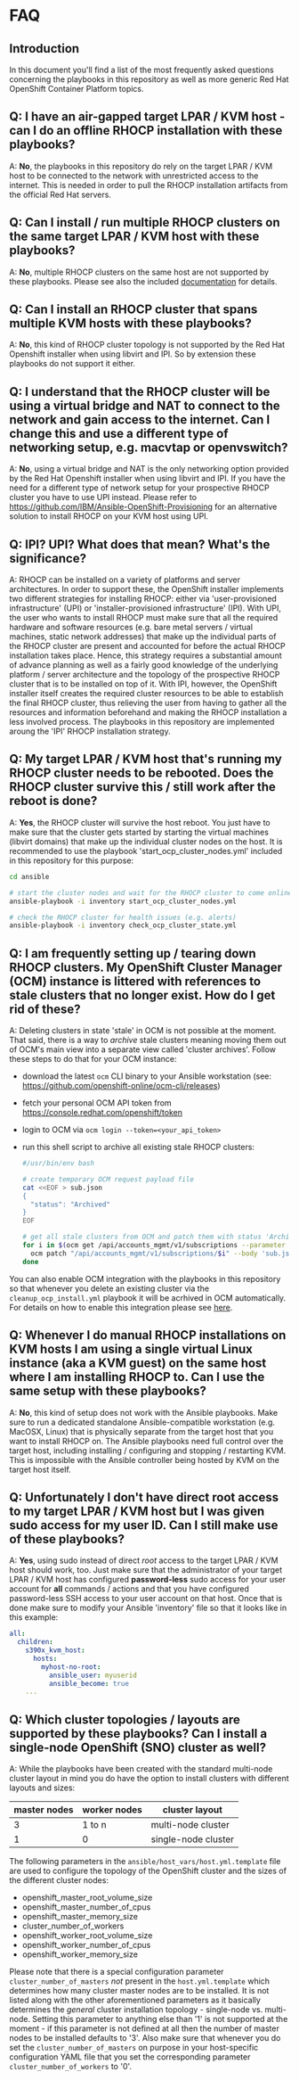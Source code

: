 # FAQ

## Introduction

In this document you'll find a list of the most frequently asked questions concerning the playbooks in this repository as well as more generic Red Hat OpenShift Container Platform topics.

## Q: I have an air-gapped target LPAR / KVM host - can I do an offline RHOCP installation with these playbooks?

A: **No**, the playbooks in this repository do rely on the target LPAR / KVM host to be connected to the network with unrestricted access to the internet. This is needed in order to pull the RHOCP installation artifacts from the official Red Hat servers.

## Q: Can I install / run multiple RHOCP clusters on the same target LPAR / KVM host with these playbooks?

A: **No**, multiple RHOCP clusters on the same host are not supported by these playbooks. Please see also the included [documentation](DOCUMENTATION.md) for details.

## Q: Can I install an RHOCP cluster that spans multiple KVM hosts with these playbooks?

A: **No**, this kind of RHOCP cluster topology is not supported by the Red Hat Openshift installer when using libvirt and IPI. So by extension these playbooks do not support it either.

## Q: I understand that the RHOCP cluster will be using a virtual bridge and NAT to connect to the network and gain access to the internet. Can I change this and use a different type of networking setup, e.g. macvtap or openvswitch?

A: **No**, using a virtual bridge and NAT is the only networking option provided by the Red Hat Openshift installer when using libvirt and IPI. If you have the need for a different type of network setup for your prospective RHOCP cluster you have to use UPI instead. Please refer to <https://github.com/IBM/Ansible-OpenShift-Provisioning> for an alternative solution to install RHOCP on your KVM host using UPI.

## Q: IPI? UPI? What does that mean? What's the significance?

A: RHOCP can be installed on a variety of platforms and server architectures. In order to support these, the OpenShift installer implements two different strategies for installing RHOCP: either via 'user-provisioned infrastructure' (UPI) or 'installer-provisioned infrastructure' (IPI). With UPI, the user who wants to install RHOCP must make sure that all the required hardware and software resources (e.g. bare metal servers / virtual machines, static network addresses) that make up the individual parts of the RHOCP cluster are present and accounted for before the actual RHOCP installation takes place. Hence, this strategy requires a substantial amount of advance planning as well as a fairly good knowledge of the underlying platform / server architecture and the topology of the prospective RHOCP cluster that is to be installed on top of it. With IPI, however, the OpenShift installer itself creates the required cluster resources to be able to establish the final RHOCP cluster, thus relieving the user from having to gather all the resources and information beforehand and making the RHOCP installation a less involved process. The playbooks in this repository are implemented aroung the 'IPI' RHOCP installation strategy.

## Q: My target LPAR / KVM host that's running my RHOCP cluster needs to be rebooted. Does the RHOCP cluster survive this / still work after the reboot is done?

A: **Yes**, the RHOCP cluster will survive the host reboot. You just have to make sure that the cluster gets started by starting the virtual machines (libvirt domains) that make up the individual cluster nodes on the host. It is recommended to use the playbook 'start_ocp_cluster_nodes.yml' included in this repository for this purpose:

```bash
cd ansible

# start the cluster nodes and wait for the RHOCP cluster to come online
ansible-playbook -i inventory start_ocp_cluster_nodes.yml

# check the RHOCP cluster for health issues (e.g. alerts)
ansible-playbook -i inventory check_ocp_cluster_state.yml
```

## Q: I am frequently setting up / tearing down RHOCP clusters. My OpenShift Cluster Manager (OCM) instance is littered with references to stale clusters that no longer exist. How do I get rid of these?

A: Deleting clusters in state 'stale' in OCM is not possible at the moment. That said, there is a way to _archive_ stale clusters meaning moving them out of OCM's main view into a separate view called 'cluster archives'. Follow these steps to do that for your OCM instance:

- download the latest `ocm` CLI binary to your Ansible workstation (see: <https://github.com/openshift-online/ocm-cli/releases>)
- fetch your personal OCM API token from <https://console.redhat.com/openshift/token>
- login to OCM via `ocm login --token=<your_api_token>`
- run this shell script to archive all existing stale RHOCP clusters:
  
  ```bash
  #/usr/bin/env bash

  # create temporary OCM request payload file
  cat <<EOF > sub.json
  {
    "status": "Archived"
  }
  EOF

  # get all stale clusters from OCM and patch them with status 'Archived'
  for i in $(ocm get /api/accounts_mgmt/v1/subscriptions --parameter size=1000 --parameter search="status in ('Stale')" | jq  -r ".items[].id"); do
    ocm patch "/api/accounts_mgmt/v1/subscriptions/$i" --body 'sub.json'
  done
  ```

You can also enable OCM integration with the playbooks in this repository so that whenever you delete an existing cluster via the `cleanup_ocp_install.yml` playbook it will be acrhived in OCM automatically. For details on how to enable this integration please see [here](../ansible/secrets/README.md).

## Q: Whenever I do manual RHOCP installations on KVM hosts I am using a single virtual Linux instance (aka a KVM guest) on the same host where I am installing RHOCP to. Can I use the same setup with these playbooks?

A: **No**, this kind of setup does not work with the Ansible playbooks. Make sure to run a dedicated standalone Ansible-compatible workstation (e.g. MacOSX, Linux) that is physically separate from the target host that you want to install RHOCP on. The Ansible playbooks need full control over the target host, including installing / configuring and stopping / restarting KVM. This is impossible with the Ansible controller being hosted by KVM on the target host itself.

## Q: Unfortunately I don't have direct root access to my target LPAR / KVM host but I was given sudo access for my user ID. Can I still make use of these playbooks?

A: **Yes**, using sudo instead of direct *root* access to the target LPAR / KVM host should work, too. Just make sure that the administrator of your target LPAR / KVM host has configured **password-less** sudo access for your user account for **all** commands / actions and that you have configured password-less SSH access to your user account on that host. Once that is done make sure to modify your Ansible 'inventory' file so that it looks like in this example:

```yaml
all:
  children:
    s390x_kvm_host:
      hosts:
        myhost-no-root:
          ansible_user: myuserid
          ansible_become: true
    ...
```

## Q: Which cluster topologies / layouts are supported by these playbooks? Can I install a single-node OpenShift (SNO) cluster as well?

A: While the playbooks have been created with the standard multi-node cluster layout in mind you do have the option to install clusters with different layouts and sizes:

| master nodes | worker nodes | cluster layout |
|---------|----------|---------|
| 3 | 1 to n | multi-node cluster |
| 1 | 0 | single-node cluster |

The following parameters in the `ansible/host_vars/host.yml.template` file are used to configure the topology of the OpenShift cluster and the sizes of the different cluster nodes:

- openshift_master_root_volume_size
- openshift_master_number_of_cpus
- openshift_master_memory_size
- cluster_number_of_workers
- openshift_worker_root_volume_size
- openshift_worker_number_of_cpus
- openshift_worker_memory_size

Please note that there is a special configuration parameter `cluster_number_of_masters` *not* present in the `host.yml.template` which determines how many cluster master nodes are to be installed. It is not listed along with the other aforementioned parameters as it basically determines the *general* cluster installation topology - single-node vs. multi-node. Setting this parameter to anything else than '1' is not supported at the moment - if this parameter is not defined at all then the number of master nodes to be installed defaults to '3'. Also make sure that whenever you do set the `cluster_number_of_masters` on purpose in your host-specific configuration YAML file that you set the corresponding parameter `cluster_number_of_workers` to '0'.

